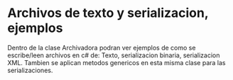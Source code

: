# Archivos de texto y serializacion, ejemplos

Dentro de la clase Archivadora podran ver ejemplos de como se escribe/leen archivos en c# de: Texto, serializacion binaria, serializacion XML.
Tambien se aplican metodos genericos en esta misma clase para las serializaciones. 
